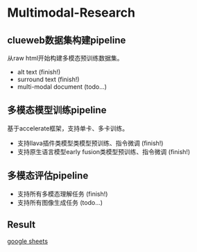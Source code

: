 # Multimodal-Research

## clueweb数据集构建pipeline

从raw html开始构建多模态预训练数据集。

* alt text (finish!)
* surround text (finish!)
* multi-modal document (todo...)

## 多模态模型训练pipeline

基于accelerate框架，支持单卡、多卡训练。

* 支持llava插件类模型类模型预训练、指令微调 (finish!)
* 支持原生语言模型early fusion类模型预训练、指令微调 (finish!)

## 多模态评估pipeline

* 支持所有多模态理解任务 (finish!)
* 支持所有图像生成任务 (todo...)

## Result
[google sheets](https://docs.google.com/spreadsheets/d/1T8Hw6H4vxpK8qSJW9VYoC4rxK-sJ3Bn7USgTkJrXjms/edit?usp=sharing)